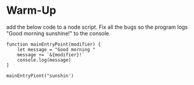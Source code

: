# Warm-Up

add the below code to a node script. Fix all the bugs so the program logs "Good morning sunshine!" to the console.

```
function mainEntryPoint(modifier) {
    let message = "Good morning "
    message += `&{modifier}!`
    console.log(message)
]

mainEntryPiont("sunshin')
```
